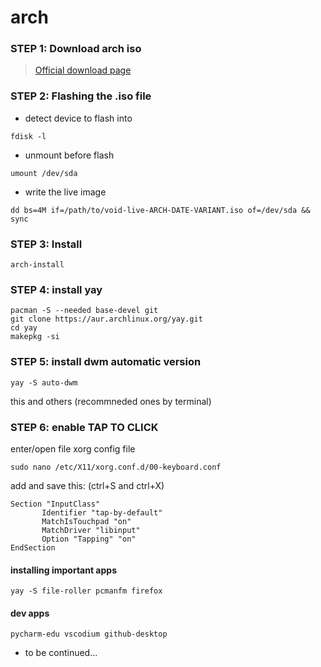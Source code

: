 # arch

### STEP 1: Download arch iso

> [Official download page](https://archlinux.org/download/)

### STEP 2: Flashing the .iso file

* detect device to flash into
```
fdisk -l
```
* unmount before flash
```
umount /dev/sda
```
* write the live image
```
dd bs=4M if=/path/to/void-live-ARCH-DATE-VARIANT.iso of=/dev/sda && sync
```

### STEP 3: Install

```
arch-install
```

### STEP 4: install yay

```
pacman -S --needed base-devel git 
git clone https://aur.archlinux.org/yay.git
cd yay
makepkg -si
```

### STEP 5: install dwm automatic version
```
yay -S auto-dwm
```
this and others (recommneded ones by terminal)

### STEP 6: enable TAP TO CLICK
enter/open file xorg config file
```
sudo nano /etc/X11/xorg.conf.d/00-keyboard.conf
```
add and save this: (ctrl+S and ctrl+X)

```
Section "InputClass"
       Identifier "tap-by-default"
       MatchIsTouchpad "on"
       MatchDriver "libinput"
       Option "Tapping" "on"
EndSection
```
#### installing important apps

```
yay -S file-roller pcmanfm firefox  
```

#### dev apps

```
pycharm-edu vscodium github-desktop
```

+ to be continued...


